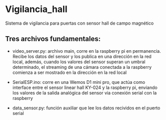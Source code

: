 # Vigilancia_hall
Sistema de vigilancia para puertas con sensor hall de campo magnético

## Tres archivos fundamentales:
- video_server.py: archivo main, corre en la raspberry pi en permanencia. Recibe los datos del sensor y los publica en una dirección en la red local, además, cuando los valores del sensor superan un umbral determinado, el streaming de una cámara conectada a la raspberry comienza a ser mostrado en la dirección en la red local 

- SerialESP.ino: corre en una Wemos D1 mini pro, que actúa como interface entre el sensor linear hall KY-024 y la raspberry pi, enviando los valores de la salida analógica del sensor via conexión serial con la raspberry

- data_sensor.py: función auxiliar que lee los datos recividos en el puerto serial
